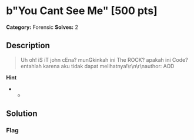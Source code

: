 # b"You Cant See Me" [500 pts]

**Category:** Forensic
**Solves:** 2

## Description
>Uh oh! iS iT john cEna? munGkinkah ini The ROCK? apakah ini Code? entahlah karena aku tidak dapat melihatnya!\r\n\r\nauthor: AOD

**Hint**
* -

## Solution

### Flag

